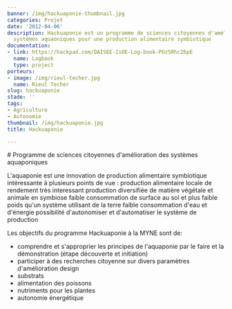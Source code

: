 ```yaml
---
banner: /img/hackuaponie-thumbnail.jpg
categories: Projet
date: '2012-04-06'
description: Hackuaponie est un programme de sciences citoyennes d'amélioration des
  systèmes aquaoniques pour une production alimentaire symbiotique
documentation:
- link: https://hackpad.com/DAISEE-IsOE-Log-book-PUz5Rhc26pE
  name: Logbook
  type: project
porteurs:
- image: /img/rieul-techer.jpg
  name: Rieul Techer
slug: hackuaponie
stade: ''
tags:
- Agriculture
- Autonomie
thumbnail: /img/hackuaponie.jpg
title: Hackuaponie

---
```


# Programme de sciences citoyennes d'amélioration des systèmes aquaponiques

L'aquaponie est une innovation de production alimentaire symbiotique intéressante à plusieurs points de vue :
production alimentaire locale de rendement très interessant
production diversifiée de matière végétale et animale en symbiose
faible consommation de surface au sol et plus faible poids qu'un système utilisant de la terre
faible consommation d'eau et d'énergie
possibilité d'autonomiser et d'automatiser le système de production

Les objectifs du programme Hackuaponie à la MYNE sont de:
- comprendre et s'approprier les principes de l'aquaponie par le faire et la démonstration (étape découverte et initiation)
- participer à des recherches citoyenne sur divers paramètres d'amélioration
design
- substrats
- alimentation des poissons
- nutriments pour les plantes
- autonomie énergétique
